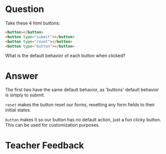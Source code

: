 # Question

Take these 4 html buttons:

```html
<button></button>
<button type="submit"></button>
<button type="reset"></button>
<button type="button"></button>
```

What is the default behavior of each button when clicked?

# Answer

The first two have the same default behavior, as 'buttons' default behavior is simply to submit.

`reset` makes the button reset our forms, resetting any form fields to their initial states.

`button` makes it so our button has no default action, just a fun clicky button. This can be used for customization purposes.

# Teacher Feedback
